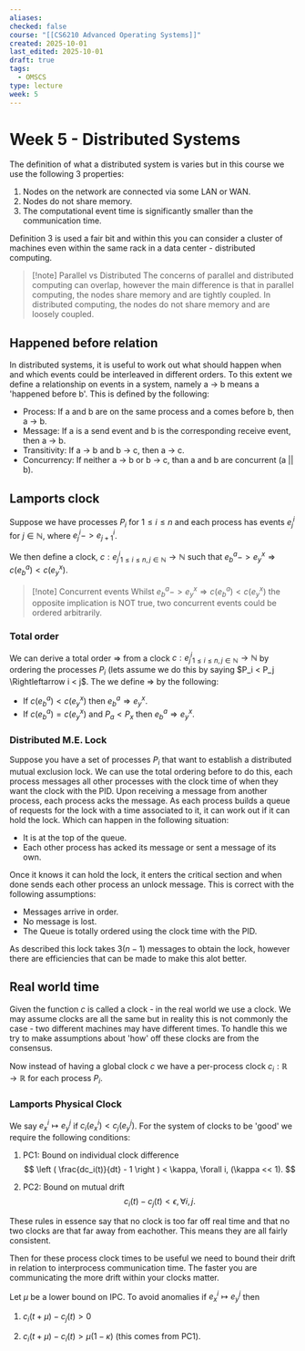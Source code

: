 ```yaml
---
aliases:
checked: false
course: "[[CS6210 Advanced Operating Systems]]"
created: 2025-10-01
last_edited: 2025-10-01
draft: true
tags:
  - OMSCS
type: lecture
week: 5
---
```

# Week 5 - Distributed Systems

The definition of what a distributed system is varies but in this course we use the following 3 properties:

1. Nodes on the network are connected via some LAN or WAN.
2. Nodes do not share memory.
3. The computational event time is significantly smaller than the communication time.

Definition 3 is used a fair bit and within this you can consider a cluster of machines even within the same rack in a data center - distributed computing.

> [!note] Parallel vs Distributed
> The concerns of parallel and distributed computing can overlap, however the main difference is that in parallel computing, the nodes share memory and are tightly coupled. In distributed computing, the nodes do not share memory and are loosely coupled.

## Happened before relation

In distributed systems, it is useful to work out what should happen when and which events could be interleaved in different orders.
To this extent we define a relationship on events in a system, namely a -> b means a 'happened before b'. This is defined by the following:

- Process: If a and b are on the same process and a comes before b, then a -> b.
- Message: If a is a send event and b is the corresponding receive event, then a -> b.
- Transitivity: If a -> b and b -> c, then a -> c.
- Concurrency: If neither a -> b or b -> c, than a and b are concurrent (a || b).

## Lamports clock

Suppose we have processes $P_i$ for $1 \leq i \leq n$ and each process has events $e^i_j$ for $j \in \mathbb{N}$, where $e^i_j -> e^i_{j+1}$.

We then define a clock, $c: {e^i_j}_{1 \leq i \leq n, j \in \mathbb{N}} \rightarrow \mathbb{N}$ such that $e^a_b -> e^x_y \Rightarrow c(e^a_b) < c(e^x_y)$.

> [!note] Concurrent events
> Whilst $e^a_b -> e^x_y \Rightarrow c(e^a_b) < c(e^x_y)$ the opposite implication is NOT true, two concurrent events could be ordered arbitrarily.

### Total order

We can derive a total order $\Rightarrow$ from a clock $c: {e^i_j}_{1 \leq i \leq n, j \in \mathbb{N}} \rightarrow \mathbb{N}$ by ordering the processes $P_i$ (lets assume we do this by saying $P_i < P_j \Rightleftarrow i < j$.
The we define $\Rightarrow$ by the following:
- If $c(e^a_b) < c(e^x_y)$ then $e^a_b \Rightarrow e^x_y$.
- If $c(e^a_b) = c(e^x_y)$ and $P_a < P_x$ then $e^a_b \Rightarrow e^x_y$.

### Distributed M.E. Lock

Suppose you have a set of processes $P_i$ that want to establish a distributed mutual exclusion lock.
We can use the total ordering before to do this, each process messages all other processes with the clock time of when they want the clock with the PID.
Upon receiving a message from another process, each process acks the message.
As each process builds a queue of requests for the lock with a time associated to it, it can work out if it can hold the lock. Which can happen in the following situation:

- It is at the top of the queue.
- Each other process has acked its message or sent a message of its own.

Once it knows it can hold the lock, it enters the critical section and when done sends each other process an unlock message.
This is correct with the following assumptions:

- Messages arrive in order.
- No message is lost.
- The Queue is totally ordered using the clock time with the PID.

As described this lock takes $3(n-1)$ messages to obtain the lock, however there are efficiencies that can be made to make this alot better.

## Real world time

Given the function $c$ is called a clock - in the real world we use a clock.
We may assume clocks are all the same but in reality this is not commonly the case - two different machines may have different times.
To handle this we try to make assumptions about 'how' off these clocks are from the consensus.

Now instead of having a global clock $c$ we have a per-process clock $c_i: \mathbb{R} \rightarrow \mathbb{R}$ for each process $P_i$.

### Lamports Physical Clock

We say $e^i_x \mapsto e^j_y$ if $c_i(e^i_x) < c_j(e^j_y)$.
For the system of clocks to be 'good' we require the following conditions:

1. PC1: Bound on individual clock difference
$$
\left ( \frac{dc_i(t)}{dt} - 1 \right ) < \kappa, \forall i, (\kappa << 1).
$$

2. PC2: Bound on mutual drift
$$
c_i(t) - c_j(t) < \epsilon, \forall i,j.
$$

These rules in essence say that no clock is too far off real time and that no two clocks are that far away from eachother.
This means they are all fairly consistent.

Then for these process clock times to be useful we need to bound their drift in relation to interprocess communication time.
The faster you are communicating the more drift within your clocks matter.

Let $\mu$ be a lower bound on IPC.
To avoid anomalies if $e^i_x \mapsto e^j_y$ then

1. $c_i(t + \mu) - c_j(t) > 0$

2. $c_i(t + \mu) - c_i(t) > \mu(1-\kappa)$ (this comes from PC1).
